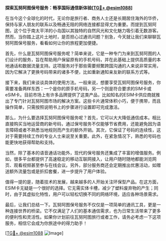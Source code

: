 **探索瓦努阿图保号服务：畅享国际通信新体验[[TG💪+ @esim1088](https://t.me/s/esim1088)]**

在当今这个全球化的时代，无论你是旅行者、商务人士还是长期居住海外的华侨，保持与家人朋友的联系以及畅通无阻的网络连接都显得尤为重要。而提到瓦努阿图，这个位于南太平洋的小岛国以其独特的自然风光和文化魅力吸引着无数游客。然而，当你踏上这片土地时，是否担心过通讯问题？别急，今天就让我们来聊聊瓦努阿图保号服务，看看如何让你的旅程更加便捷。

首先，什么是瓦努阿图保号服务呢？简单来说，它是一种专门为来到瓦努阿图的人们设计的服务，旨在帮助用户保留原有的手机号码，并在此基础上提供高质量的本地通话和数据流量支持。这项服务对于那些需要频繁跨国沟通的人来说非常实用，因为它解决了更换号码带来的诸多不便，比如重新通知亲友新的联系方式等。

接下来，我们来谈谈具体的使用方法。一般来说，想要享受瓦努阿图保号服务，你需要准备两样东西：一个是你的原手机号码，另一个则是符合要求的SIM卡或eSIM卡。目前市场上有许多品牌提供了这类产品，比如知名的ESIM卡供应商就推出了专门针对瓦努阿图市场的解决方案。这些卡片通常体积小巧，便于携带，而且操作简单，只需按照说明书上的步骤进行设置即可完成激活。

那么，为什么要选择瓦努阿图保号服务呢？首先，它可以大大降低通信成本。相比直接购买当地运营商的新号码，通过保号服务不仅能够节省费用，还能避免因为语言障碍或者不熟悉当地规则而产生的额外开销。其次，它保证了号码的连续性，这对于需要持续工作的专业人士来说至关重要。此外，在紧急情况下，熟悉的号码也能更快地获得帮助和支持。

当然，除了基本的语音通话功能外，现代的保号服务还集成了丰富的增值服务。例如，很多平台都提供了高速稳定的移动互联网接入，让用户随时随地都能浏览网页、观看视频甚至参与在线会议。另外，部分服务商还会定期推出优惠活动，如赠送额外流量包或是折扣套餐，进一步提升了用户体验。

值得一提的是，随着技术的发展，越来越多的人开始关注环保型产品。在这方面，ESIM卡无疑是一个很好的选择。它无需实体卡槽，减少了塑料废弃物的产生；同时，由于其虚拟化特性，用户可以轻松切换不同的网络环境，适应各种场景需求。

最后，让我们总结一下。瓦努阿图保号服务不仅仅是一项简单的通讯工具，更是一种连接世界的桥梁。它不仅满足了人们的基本通信需求，也为日常生活带来了更多的便利性和灵活性。如果你计划前往瓦努阿图旅行或者工作，请务必考虑一下这项服务，相信它会成为你旅途中的得力助手！

[[TG💪+ @esim1088](https://t.me/s/esim1088) ![Image](https://i.postimg.cc/4NQfJmqS/Snipaste-2025-05-13-00-14-12.png)]